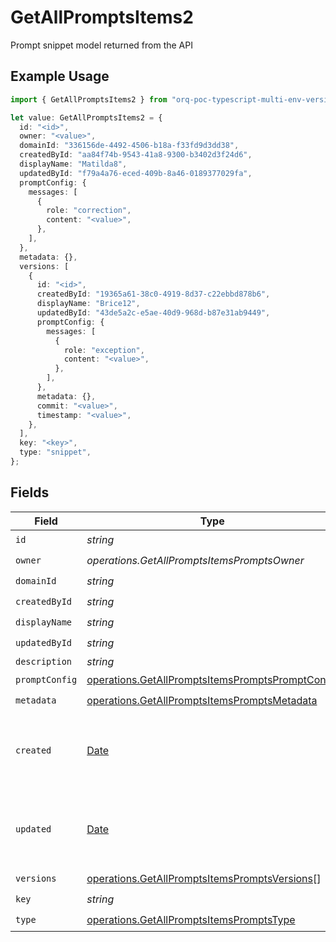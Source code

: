 # GetAllPromptsItems2

Prompt snippet model returned from the API

## Example Usage

```typescript
import { GetAllPromptsItems2 } from "orq-poc-typescript-multi-env-version/models/operations";

let value: GetAllPromptsItems2 = {
  id: "<id>",
  owner: "<value>",
  domainId: "336156de-4492-4506-b18a-f33fd9d3dd38",
  createdById: "aa84f74b-9543-41a8-9300-b3402d3f24d6",
  displayName: "Matilda8",
  updatedById: "f79a4a76-eced-409b-8a46-0189377029fa",
  promptConfig: {
    messages: [
      {
        role: "correction",
        content: "<value>",
      },
    ],
  },
  metadata: {},
  versions: [
    {
      id: "<id>",
      createdById: "19365a61-38c0-4919-8d37-c22ebbd878b6",
      displayName: "Brice12",
      updatedById: "43de5a2c-e5ae-40d9-968d-b87e31ab9449",
      promptConfig: {
        messages: [
          {
            role: "exception",
            content: "<value>",
          },
        ],
      },
      metadata: {},
      commit: "<value>",
      timestamp: "<value>",
    },
  ],
  key: "<key>",
  type: "snippet",
};
```

## Fields

| Field                                                                                                                | Type                                                                                                                 | Required                                                                                                             | Description                                                                                                          |
| -------------------------------------------------------------------------------------------------------------------- | -------------------------------------------------------------------------------------------------------------------- | -------------------------------------------------------------------------------------------------------------------- | -------------------------------------------------------------------------------------------------------------------- |
| `id`                                                                                                                 | *string*                                                                                                             | :heavy_check_mark:                                                                                                   | N/A                                                                                                                  |
| `owner`                                                                                                              | *operations.GetAllPromptsItemsPromptsOwner*                                                                          | :heavy_check_mark:                                                                                                   | N/A                                                                                                                  |
| `domainId`                                                                                                           | *string*                                                                                                             | :heavy_check_mark:                                                                                                   | N/A                                                                                                                  |
| `createdById`                                                                                                        | *string*                                                                                                             | :heavy_check_mark:                                                                                                   | N/A                                                                                                                  |
| `displayName`                                                                                                        | *string*                                                                                                             | :heavy_check_mark:                                                                                                   | N/A                                                                                                                  |
| `updatedById`                                                                                                        | *string*                                                                                                             | :heavy_check_mark:                                                                                                   | N/A                                                                                                                  |
| `description`                                                                                                        | *string*                                                                                                             | :heavy_minus_sign:                                                                                                   | N/A                                                                                                                  |
| `promptConfig`                                                                                                       | [operations.GetAllPromptsItemsPromptsPromptConfig](../../models/operations/getallpromptsitemspromptspromptconfig.md) | :heavy_check_mark:                                                                                                   | N/A                                                                                                                  |
| `metadata`                                                                                                           | [operations.GetAllPromptsItemsPromptsMetadata](../../models/operations/getallpromptsitemspromptsmetadata.md)         | :heavy_check_mark:                                                                                                   | N/A                                                                                                                  |
| `created`                                                                                                            | [Date](https://developer.mozilla.org/en-US/docs/Web/JavaScript/Reference/Global_Objects/Date)                        | :heavy_minus_sign:                                                                                                   | The date and time the resource was created                                                                           |
| `updated`                                                                                                            | [Date](https://developer.mozilla.org/en-US/docs/Web/JavaScript/Reference/Global_Objects/Date)                        | :heavy_minus_sign:                                                                                                   | The date and time the resource was last updated                                                                      |
| `versions`                                                                                                           | [operations.GetAllPromptsItemsPromptsVersions](../../models/operations/getallpromptsitemspromptsversions.md)[]       | :heavy_check_mark:                                                                                                   | N/A                                                                                                                  |
| `key`                                                                                                                | *string*                                                                                                             | :heavy_check_mark:                                                                                                   | N/A                                                                                                                  |
| `type`                                                                                                               | [operations.GetAllPromptsItemsPromptsType](../../models/operations/getallpromptsitemspromptstype.md)                 | :heavy_check_mark:                                                                                                   | N/A                                                                                                                  |